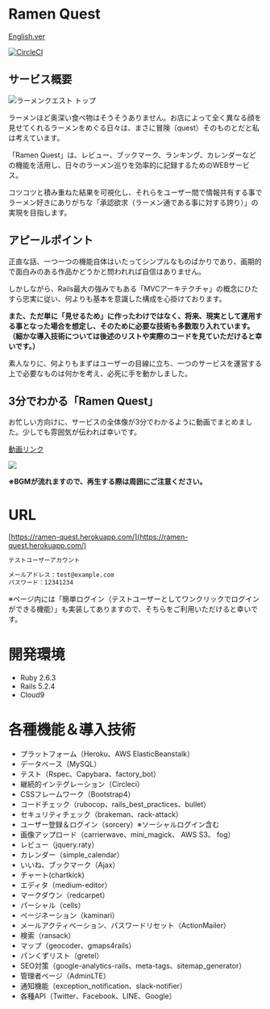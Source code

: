 # Ramen Quest

[English.ver](https://github.com/kazama1209/ramen-quest/blob/master/README_EN.md)

[![CircleCI](https://circleci.com/gh/kazama1209/ramen-quest.svg?style=shield)](https://circleci.com/gh/kazama1209/ramen-quest)

## サービス概要

![ラーメンクエスト トップ](https://user-images.githubusercontent.com/51913879/71307376-d479be80-2430-11ea-9c83-cc57897de80e.png)

ラーメンほど奥深い食べ物はそうそうありません。お店によって全く異なる顔を見せてくれるラーメンをめぐる日々は、まさに冒険（quest）そのものとだと私は考えています。

「Ramen Quest」は、レビュー、ブックマーク、ランキング、カレンダーなどの機能を活用し、日々のラーメン巡りを効率的に記録するためのWEBサービス。

コツコツと積み重ねた結果を可視化し、それらをユーザー間で情報共有する事でラーメン好きにありがちな「承認欲求（ラーメン通である事に対する誇り）」の実現を目指します。

## アピールポイント

正直な話、一つ一つの機能自体はいたってシンプルなものばかりであり、画期的で面白みのある作品かどうかと問われれば自信はありません。

しかしながら、Rails最大の強みでもある「MVCアーキテクチャ」の概念にひたすら忠実に従い、何よりも基本を意識した構成を心掛けております。

**また、ただ単に「見せるため」に作ったわけではなく、将来、現実として運用する事となった場合を想定し、そのために必要な技術も多数取り入れています。（細かな導入技術については後述のリストや実際のコードを見ていただけると幸いです。）**

素人なりに、何よりもまずはユーザーの目線に立ち、一つのサービスを運営する上で必要なものは何かを考え、必死に手を動かしました。

## 3分でわかる「Ramen Quest」

お忙しい方向けに、サービスの全体像が3分でわかるように動画でまとめました。少しでも雰囲気が伝われば幸いです。

[動画リンク](https://youtu.be/H6Vv5fqODRA )

[![](https://img.youtube.com/vi/H6Vv5fqODRA/0.jpg)](https://www.youtube.com/watch?v=H6Vv5fqODRA)

**※BGMが流れますので、再生する際は周囲にご注意ください。**

# URL

[https://ramen-quest.herokuapp.com/](https://ramen-quest.herokuapp.com/)

```HTML
テストユーザーアカウント

メールアドレス：test@example.com
パスワード：12341234
```

※ページ内には「簡単ログイン（テストユーザーとしてワンクリックでログインができる機能）」も実装してありますので、そちらをご利用いただけると幸いです。

# 開発環境

- Ruby 2.6.3
- Rails 5.2.4
- Cloud9

# 各種機能＆導入技術

- プラットフォーム（Heroku、AWS ElasticBeanstalk）
- データベース（MySQL）
- テスト（Rspec、Capybara、factory_bot）
- 継続的インテグレーション（Circleci）
- CSSフレームワーク（Bootstrap4）
- コードチェック（rubocop、rails_best_practices、bullet）
- セキュリティチェック（brakeman、rack-attack）
- ユーザー登録＆ログイン（sorcery）※ソーシャルログイン含む
- 画像アップロード（carrierwave、mini_magick、 AWS S3、 fog）
- レビュー（jquery.raty）
- カレンダー（simple_calendar）
- いいね、ブックマーク（Ajax）
- チャート(chartkick)
- エディタ（medium-editor）
- マークダウン（redcarpet）
- パーシャル（cells）
- ページネーション（kaminari）
- メールアクティベーション、パスワードリセット（ActionMailer）
- 検索（ransack）
- マップ（geocoder、gmaps4rails）
- パンくずリスト（gretel）
- SEO対策（google-analytics-rails、meta-tags、sitemap_generator）
- 管理者ページ（AdminLTE）
- 通知機能（exception_notification、slack-notifier）
- 各種API（Twitter、Facebook、LINE、Google）

